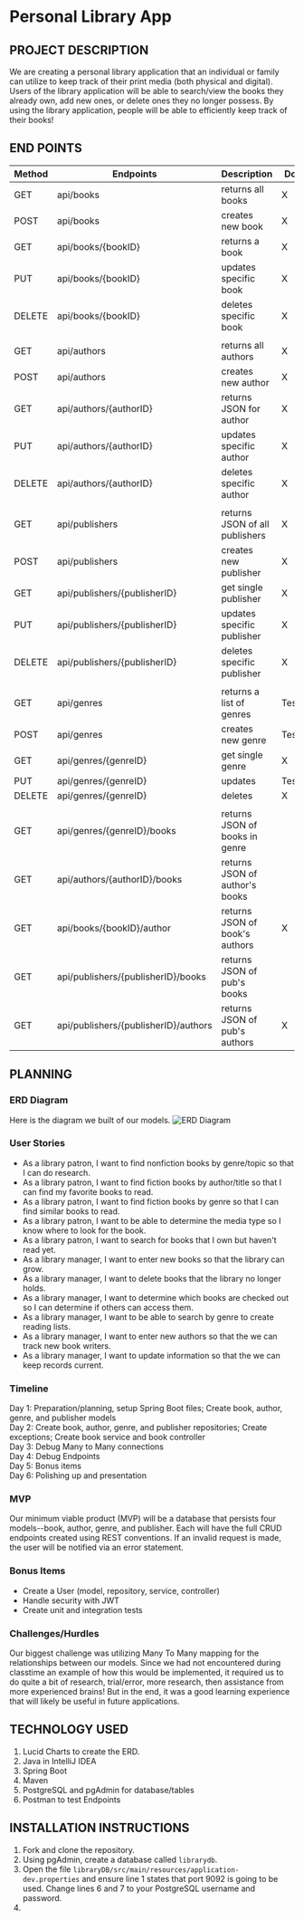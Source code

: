 # Personal Library App

## PROJECT DESCRIPTION

We are creating a personal library application that an individual or family can utilize to keep track of their print
media (both physical and digital). Users of the library application will be able to search/view the books they already
own, add new ones, or delete ones they no longer possess. By using the library application, people will be able to
efficiently keep track of their books!

## END POINTS

| Method |Endpoints                           | Description                    | Done   |
|--------|------------------------------------|--------------------------------|--------|
| GET    |api/books                           | returns all books              | X      |
| POST   |api/books                           | creates new book               | X      |
| GET    |api/books/{bookID}                  | returns a book                 | X      |
| PUT    |api/books/{bookID}                  | updates specific book          | X      |
| DELETE |api/books/{bookID}                  | deletes specific book          | X      |
|        |                                    |                                ||
| GET    |api/authors                         | returns all authors            | X      |
| POST   |api/authors                         | creates new author             | X      |
| GET    |api/authors/{authorID}                 | returns JSON for author        | X      |
| PUT    |api/authors/{authorID}              | updates specific author        | X      |
| DELETE |api/authors/{authorID}              | deletes specific author        | X      |
|        |                                    |                                ||  
| GET    |api/publishers                      | returns JSON of all publishers | X      |
| POST   |api/publishers                         | creates new publisher          | X      |
| GET    |api/publishers/{publisherID}        | get single publisher           | X      |
| PUT    |api/publishers/{publisherID}        | updates specific publisher     | X      |
| DELETE |api/publishers/{publisherID}        | deletes specific publisher     | X      |
|        |                                    |                                ||
| GET    |api/genres                             | returns a list of genres       | Tested |
| POST   |api/genres                             | creates new genre              | Tested |
| GET    |api/genres/{genreID}                 | get single genre               | X      |
| PUT    |api/genres/{genreID}                 | updates                        | Tested |
| DELETE |api/genres/{genreID}                 | deletes                        | X      |
|        |                                    |                                ||
| GET    |api/genres/{genreID}/books             | returns JSON of books in genre ||
| GET    |api/authors/{authorID}/books        | returns JSON of author's books ||
| GET    |api/books/{bookID}/author             | returns JSON of book's authors | X      |
| GET    |api/publishers/{publisherID}/books  | returns JSON of pub's books    ||
| GET    |api/publishers/{publisherID}/authors| returns JSON of pub's authors  | X      |

## PLANNING

### ERD Diagram
Here is the diagram we built of our models.
![ERD Diagram](https://user-images.githubusercontent.com/79819338/148406873-2b707cb8-9c64-4029-a1c6-ea8f6001adac.png)

### User Stories

- As a library patron, I want to find nonfiction books by genre/topic so that I can do research.
- As a library patron, I want to find fiction books by author/title so that I can find my favorite books to read.
- As a library patron, I want to find fiction books by genre so that I can find similar books to read.
- As a library patron, I want to be able to determine the media type so I know where to look for the book.
- As a library patron, I want to search for books that I own but haven't read yet.
- As a library manager, I want to enter new books so that the library can grow.
- As a library manager, I want to delete books that the library no longer holds.
- As a library manager, I want to determine which books are checked out so I can determine if others can access them.
- As a library manager, I want to be able to search by genre to create reading lists.
- As a library manager, I want to enter new authors so that the we can track new book writers.
- As a library manager, I want to update information so that the we can keep records current.

### Timeline
Day 1: Preparation/planning, setup Spring Boot files; Create book, author, genre, and publisher models <br>
Day 2: Create book, author, genre, and publisher repositories; Create exceptions; Create book service and book controller <br>
Day 3: Debug Many to Many connections <br>
Day 4: Debug Endpoints <br>
Day 5: Bonus items <br>
Day 6: Polishing up and presentation

### MVP
Our minimum viable product (MVP) will be a database that persists four models--book, author, genre, and publisher. Each will have the full CRUD endpoints created using REST conventions. If an invalid request is made, the user will be notified via an error statement.

### Bonus Items
- Create a User (model, repository, service, controller)
- Handle security with JWT
- Create unit and integration tests

### Challenges/Hurdles
Our biggest challenge was utilizing Many To Many mapping for the relationships between our models. Since we had not encountered during classtime an example of how this would be implemented, it required us to do quite a bit of research, trial/error, more research, then assistance from more experienced brains! But in the end, it was a good learning experience that will likely be useful in future applications. 

## TECHNOLOGY USED
1. Lucid Charts to create the ERD.
2. Java in IntelliJ IDEA
3. Spring Boot
4. Maven
5. PostgreSQL and pgAdmin for database/tables
6. Postman to test Endpoints

## INSTALLATION INSTRUCTIONS
1. Fork and clone the repository.
2. Using pgAdmin, create a database called ```librarydb```.
3. Open the file ```libraryDB/src/main/resources/application-dev.properties``` and ensure line 1 states that port 9092 is going to be used. Change lines 6 and 7 to your PostgreSQL username and password. 
4. 


